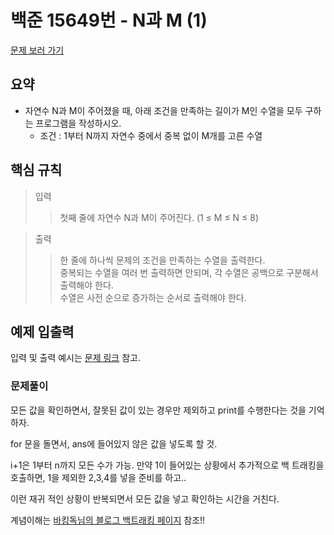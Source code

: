 # 백준 15649번 - N과 M (1)

[문제 보러 가기](https://www.acmicpc.net/problem/15649)

## 요약

- 자연수 N과 M이 주어졌을 때, 아래 조건을 만족하는 길이가 M인 수열을 모두 구하는 프로그램을 작성하시오.
  - 조건 : 1부터 N까지 자연수 중에서 중복 없이 M개를 고른 수열

## 핵심 규칙

> 입력
>
> > 첫째 줄에 자연수 N과 M이 주어진다. (1 ≤ M ≤ N ≤ 8)

> 출력
>
> > 한 줄에 하나씩 문제의 조건을 만족하는 수열을 출력한다.  
> > 중복되는 수열을 여러 번 출력하면 안되며, 각 수열은 공백으로 구분해서 출력해야 한다.  
> > 수열은 사전 순으로 증가하는 순서로 출력해야 한다.

## 예제 입출력

입력 및 출력 예시는 [문제 링크](https://www.acmicpc.net/problem/15649) 참고.

### 문제풀이

모든 값을 확인하면서, 잘못된 값이 있는 경우만 제외하고 print를 수행한다는 것을 기억하자.

for 문을 돌면서, ans에 들어있지 않은 값을 넣도록 할 것.

i+1은 1부터 n까지 모든 수가 가능.
만약 1이 들어있는 상황에서 추가적으로 백 트래킹을 호출하면, 1을 제외한 2,3,4를 넣을 준비를 하고..

이런 재귀 적인 상황이 반복되면서 모든 값을 넣고 확인하는 시간을 거친다.

계념이해는 [바킹독님의 블로그 백트래킹 페이지](https://blog.encrypted.gg/945) 참조!!
